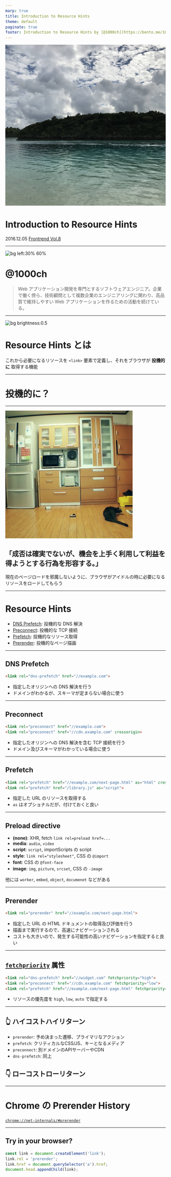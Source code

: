 ```yaml
---
marp: true
title: Introduction to Resource Hints
theme: default
paginate: true
footer: Introduction to Resource Hints by [@1000ch](https://bento.me/1000ch)
---
```


![bg brightness:0.5](./img/cover.jpg)

<!-- _class: invert -->

# <!-- fit --> Introduction to Resource Hints

2016.12.05 [Frontrend Vol.8](https://frontrend.connpass.com/event/45238/)

---

![bg left:30% 60%](https://shogosensui.com/img/1000ch.avif)

# @1000ch

> Web アプリケーション開発を専門とするソフトウェアエンジニア。企業で働く傍ら、技術顧問として複数企業のエンジニアリングに関わり、高品質で維持しやすい Web アプリケーションを作るための活動を続けている。

---

![bg brightness:0.5](./img/cat-reading.gif)

<!-- _class: invert -->

# Resource Hints とは

これから必要になるリソースを `<link>` 要素で定義し、それをブラウザが **投機的に** 取得する機能

---

# 投機的に？

---

![bg brightness:0.5](./img/cat-jumping.gif)

<!-- _class: invert -->

## 「成否は確実でないが、機会を上手く利用して利益を得ようとする行為を形容する。」

現在のページロードを邪魔しないように、ブラウザがアイドルの時に必要になるリソースをロードしてもらう

---

<!-- _class: invert -->

# Resource Hints

- [DNS Prefetch](https://html.spec.whatwg.org/multipage/links.html#link-type-dns-prefetch): 投機的な DNS 解決
- [Preconnect](https://html.spec.whatwg.org/multipage/links.html#link-type-preconnect): 投機的な TCP 接続
- [Prefetch](https://html.spec.whatwg.org/multipage/links.html#link-type-prefetch): 投機的なリソース取得
- [Prerender](https://html.spec.whatwg.org/multipage/links.html#link-type-prerender): 投機的なページ描画

---

## DNS Prefetch

```html
<link rel="dns-prefetch" href="//example.com">
```

- 指定したオリジンへの DNS 解決を行う
- ドメインがわかるが、スキーマが定まらない場合に使う

---

## Preconnect

```html
<link rel="preconnect" href="//example.com">
<link rel="preconnect" href="//cdn.example.com" crossorigin>
```

- 指定したオリジンへの DNS 解決を含む TCP 接続を行う
- ドメイン及びスキーマがわかっている場合に使う

---

## Prefetch

```html
<link rel="prefetch" href="//example.com/next-page.html" as="html" crossorigin="use-credentials">
<link rel="prefetch" href="/library.js" as="script">
```

- 指定した URL のリソースを取得する
- `as` はオプショナルだが、付けておくと良い

---

## Preload directive

- **(none)**: XHR, fetch	`link rel=preload href=...`
- **media**: `audio`, `video`
- **script**: `script`, importScripts の script
- **style**: `link rel="stylesheet"`, CSS の `@import`
- **font**: CSS の `@font-face`
- **image**: `img`, `picture`, `srcset`, CSS の `-image`

他には `worker`, `embed`, `object`, `documenet` などがある

---

## Prerender

```html
<link rel="prerender" href="//example.com/next-page.html">
```

- 指定した URL の HTML ドキュメントの取得及び評価を行う
- 描画まで実行するので、高速にナビゲーションされる
- コストも大きいので、発生する可能性の高いナビゲーションを指定すると良い

---

## [`fetchpriority`](https://html.spec.whatwg.org/multipage/urls-and-fetching.html#fetch-priority-attribute) 属性

```html
<link rel="dns-prefetch" href="//widget.com" fetchpriority="high">
<link rel="preconnect" href="//cdn.example.com" fetchpriority="low">
<link rel="prefetch" href="//example.com/next-page.html" fetchpriority="auto">
```

- リソースの優先度を `high`, `low`, `auto` で指定する

---

## 👆 ハイコストハイリターン

- `prerender`: 予め決まった遷移、プライマリなアクション
- `prefetch`: クリティカルなCSS/JS、キーとなるメディア
- `preconnect`: 別ドメインのAPIサーバーやCDN
- `dns-prefetch`: 同上

## 👇 ローコストローリターン

---

# Chrome の Prerender History

[`chrome://net-internals/#prerender`](chrome://net-internals/#prerender)

---

<!-- _class: invert -->

## Try in your browser?

```javascript
const link = document.createElement('link');
link.rel = 'prerender';
link.href = document.querySelector('a').href;
document.head.appendChild(link);
```
